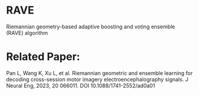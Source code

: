 # RAVE
Riemannian geometry-based adaptive boosting and voting ensemble (RAVE) algorithm

# Related Paper:
Pan L, Wang K, Xu L, et al. Riemannian geometric and ensemble learning for decoding cross-session motor imagery electroencephalography signals. J Neural Eng, 2023, 20 066011. DOI 10.1088/1741-2552/ad0a01

